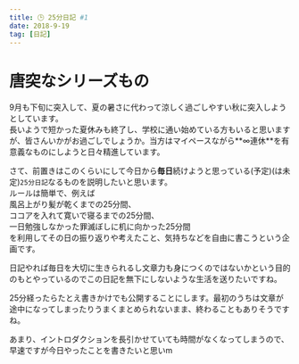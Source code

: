 ```yaml
---
title: 🕒 25分日記 #1
date: 2018-9-19
tag: [日記]
---
```


# 唐突なシリーズもの
9月も下旬に突入して、夏の暑さに代わって涼しく過ごしやすい秋に突入しようとしています。  
長いようで短かった夏休みも終了し、学校に通い始めている方もいると思いますが、皆さんいかがお過ごしでしょうか。当方はマイペースながら**∞連休**を有意義なものにしようと日々精進しています。  

さて、前置きはこのくらいにして今日から**毎日**続けようと思っている(予定)(は未定)`25分日記`なるものを説明したいと思います。  
ルールは簡単で、例えば  
風呂上がり髪が乾くまでの25分間、  
ココアを入れて寛いで寝るまでの25分間、  
一日勉強しなかった罪滅ぼしに机に向かった25分間  
を利用してその日の振り返りや考えたこと、気持ちなどを自由に書こうという企画です。

日記やれば毎日を大切に生きられるし文章力も身につくのではないかという目的のもとやっているのでこの日記を無下にしないような生活を送りたいですね。

25分経ったらたとえ書きかけでも公開することにします。最初のうちは文章が途中になってしまったりうまくまとめられないまま、終わることもありそうですね。

あまり、イントロダクションを長引かせていても時間がなくなってしまうので、早速ですが今日やったことを書きたいと思いm
